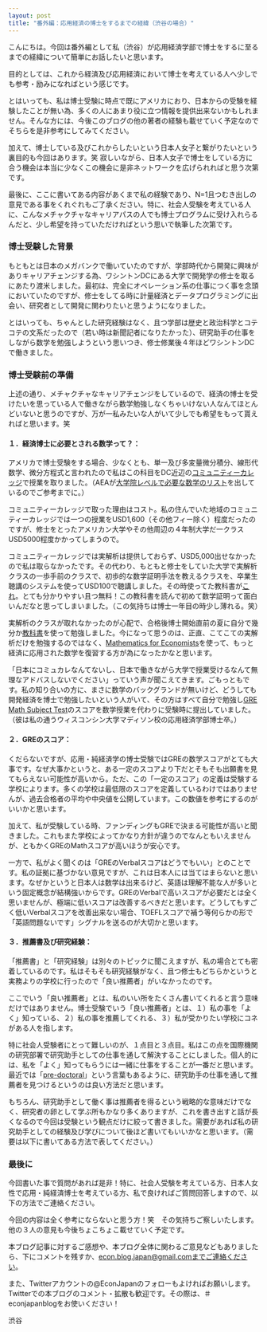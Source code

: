 ```yaml
---
layout: post
title: "番外編：応用経済の博士をするまでの経緯（渋谷の場合）"
---
```


こんにちは。今回は番外編として私（渋谷）が応用経済学部で博士をするに至るまでの経緯について簡単にお話したいと思います。

目的としては、これから経済及び応用経済において博士を考えている人へ少しでも参考・励みになればという感じです。

とはいっても、私は博士受験に時点で既にアメリカにおり、日本からの受験を経験したことが無い為、多くの人にあまり役に立つ情報を提供出来ないかもしれません。そんな方には、今後このブログの他の著者の経験も載せていく予定なのでそちらを是非参考にしてみてください。

加えて、博士している及びこれからしたいという日本人女子と繋がりたいという裏目的も今回はあります。笑
寂しいながら、日本人女子で博士をしている方に合う機会は本当に少なくこの機会に是非ネットワークを広げられればと思う次第です。

最後に、ここに書いてある内容があくまで私の経験であり、N=1且つむき出しの意見である事をくれぐれもご了承ください。特に、社会人受験を考えている人に、こんなメチャクチャなキャリアパスの人でも博士プログラムに受け入れらるんだと、少し希望を持っていただければという思いで執筆した次第です。

### **博士受験した背景**
もともとは日本のメガバンクで働いていたのですが、学部時代から開発に興味がありキャリアチェンジする為、ワシントンDCにある大学で開発学の修士を取るにあたり渡米しました。最初は、完全にオペレーション系の仕事につく事を念頭においていたのですが、修士をしてる時に計量経済とデータプログラミングに出会い、研究者として開発に関わりたいと思うようになりました。

とはいっても、ちゃんとした研究経験はなく、且つ学部は歴史と政治科学とコテコテの文系だったので（若い時は新聞記者になりたかった）、研究助手の仕事をしながら数学を勉強しようという思いつき、修士修業後４年ほどワシントンDCで働きました。

### **博士受験前の準備**

上述の通り、メチャクチャなキャリアチェンジをしているので、経済の博士を受けたいを思っている人で働きながら数学勉強しなくちゃいけない人なんてほとんどいないと思うのですが、万が一私みたいな人がいて少しでも希望をもって貰えればと思います。笑

#### １．経済博士に必要とされる数学って？：
アメリカで博士受験をする場合、少なくとも、単一及び多変量微分積分、線形代数学、微分方程式と言われたので私はこの科目をDC近辺の[コミュニティーカレッジ](https://ja.wikipedia.org/wiki/%E3%82%A2%E3%83%A1%E3%83%AA%E3%82%AB%E5%90%88%E8%A1%86%E5%9B%BD%E3%81%AE%E3%82%B3%E3%83%9F%E3%83%A5%E3%83%8B%E3%83%86%E3%82%A3%E3%83%BB%E3%82%AB%E3%83%AC%E3%83%83%E3%82%B8)で授業を取りました。（AEAが[大学院レベルで必要な数学のリスト](https://www.aeaweb.org/resources/students/grad-prep/math-training)を出しているのでご参考までに。）

コミュニティーカレッジで取った理由はコスト。私の住んでいた地域のコミュニティーカレッジでは一つの授業をUSD1,600（その他フィー除く）程度だったのですが、修士をとったアメリカン大学やその他周辺の４年制大学だ一クラスUSD5000程度かかってしまうので。

コミュニティーカレッジでは実解析は提供しておらず、USD5,000出せなかったので私は取らなかったです。その代わり、もともと修士をしていた大学で実解析クラスの一歩手前のクラスで、初歩的な数学証明手法を教えるクラスを、卒業生聴講のシステムを使ってUSD100で聴講しました。その時使ってた教科書が[これ](https://www.tedsundstrom.com/mathematical-reasoning-3)。とても分かりやすい且つ無料！この教科書を読んで初めて数学証明って面白いんだなと思ってしまいました。（この気持ちは博士一年目の時少し薄れる。笑）

実解析のクラスが取れなかったのが心配で、合格後博士開始直前の夏に自分で幾分か[教科書](https://www.pearson.com/store/p/real-analysis-a-first-course/P100001944716/9780201437270?creative=460795233349&keyword=&matchtype=&network=g&device=c&gclid=CjwKCAjwoc_8BRAcEiwAzJevtXulAyxEYCJAJq7KnCbCafuZPbL0elvC45urnfdiRQuttDKHY60nuBoCpowQAvD_BwE)を使って勉強しました。今になって思うのは、正直、こてこての実解析だけを勉強するのではなく、[Mathematics for Economists](https://www.amazon.com/Mathematics-Economists-Carl-P-Simon/dp/0393957330)を使って、もっと経済に応用された数学を復習する方が為になったかなと思います。

「日本にコミュカレなんてないし、日本で働きながら大学で授業受けるなんて無理なアドバスしないでください」っていう声が聞こえてきます。ごもっともです。私の知り合いの方に、まさに数学のバックグランドが無いけど、どうしても開発経済を博士で勉強したいという人がいて、その方はすべて自分で勉強し[GRE Math Subject Test](https://www.ets.org/gre/subject/about/content/mathematics/)のスコアを数学授業を代わりに受験時に提出していました。（彼は私の通うウィスコンシン大学マディソン校の応用経済学部博士卒。）

#### ２．GREのスコア：
くだらないですが、応用・純経済学の博士受験ではGREの数学スコアがとても大事です。なぜ大事かというと、ある一定のスコアより下だとそもそも出願書を見てもらえない可能性が高いから。ただ、この「一定のスコア」の定義は受験する学校によります。多くの学校は最低限のスコアを定義しているわけではありませんが、過去合格者の平均や中央値を公開しています。この数値を参考にするのがいいかと思います。

加えて、私が受験している時、ファンディングもGREで決まる可能性が高いと聞きました。これもまた学校によってかなり方針が違うのでなんともいえませんが、ともかくGREのMathスコアが高いほうが安心です。

一方で、私がよく聞くのは「GREのVerbalスコアはどうでもいい」とのことです。私の証拠に基づかない意見ですが、これは日本人には当てはまらないと思います。なぜかというと日本人は数学は出来るけど、英語は理解不能な人が多いという固定概念が結構強いからです。GREのVerbalで高いスコアが必要だとは全く思いませんが、極端に低いスコアは改善するべきだと思います。どうしてもすごく低いVerbalスコアを改善出来ない場合、TOEFLスコアで補う等何らかの形で「英語問題ないです」シグナルを送るのが大切かと思います。

#### ３．推薦書及び研究経験：
「推薦書」と「研究経験」は別々のトピックに聞こえますが、私の場合とても密着しているのです。私はそもそも研究経験がなく、且つ修士もどちらかというと実務よりの学校に行ったので「良い推薦者」がいなかったのです。

ここでいう「良い推薦者」とは、私のいい所をたくさん書いてくれると言う意味だけではありません。博士受験でいう「良い推薦者」とは、１）私の事を「よく」知っている、２）私の事を推薦してくれる、３）私が受かりたい学校にコネがある人を指します。

特に社会人受験者にとって難しいのが、１点目と３点目。私はこの点を国際機関の研究部署で研究助手としての仕事を通して解決することにしました。個人的には、私を「よく」知ってもらうには一緒に仕事をすることが一番だと思います。最近では「[pre-doctoral](https://twitter.com/itonomics/status/1314585207702532097?s=20)」という言葉もあるように、研究助手の仕事を通して推薦者を見つけるというのは良い方法だと思います。

もちろん、研究助手として働く事は推薦者を得るという戦略的な意味だけでなく、研究者の卵として学ぶ所もかなり多くありますが、これを書き出すと話が長くなるので今回は受験という観点だけに絞って書きました。需要があれば私の研究助手としての経験及び学びについて後ほど書いてもいいかなと思います。（需要は以下に書いてある方法で表してください。）

### **最後に**

今回書いた事で質問があれば是非！特に、社会人受験を考えている方、日本人女性で応用・純経済博士を考えている方、私で良ければご質問回答しますので、以下の方法でご連絡ください。

今回の内容は全く参考にならないと思う方！笑　その気持ちご察しいたします。他の３人の意見も今後ちょこちょこ載せていく予定です。

本ブログ記事に対するご感想や、本ブログ全体に関わるご意見などもありましたら、下にコメントを残すか、econ.blog.japan@gmail.comまでご連絡ください。

また、Twitterアカウントの@EconJapanのフォローもよければお願いします。Twitterでの本ブログのコメント・拡散も歓迎です。その際は、＃econjapanblogをお使いください！

渋谷
